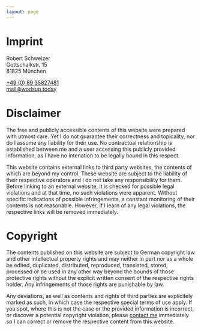 ```yaml
---
layout: page
---
```


# Imprint

Robert Schweizer  
Gottschalkstr. 15  
81825 München

[+49 (0) 89 35827481](tel:+498935827481)  
[mail@wodsup.today](mailto:mail@wodsup.today)

# Disclaimer

The free and publicly accessible contents of this website were prepared with utmost care. Yet I do not guarantee their correctness and topicality, nor do I assume any liability for their use. No contractual relationship is established between me and a user accessing this publicly provided information, as I have no intenation to be legally bound in this respect.

This website contains external links to third party websites, the contents of which are beyond my control. These website are subject to the liability of their respective operators and I do not take any responsibility for them. Before linking to an external website, it is checked for possible legal violations and at that time, no such violations were apparent. Without specific indications of possible infringements, a constant monitoring of their contents is not reasonable. However, if I learn of any legal violations, the respective links will be removed immediately.

# Copyright

The contents published on this website are subject to German copyright law and other intellectual property rights and may neither in part nor as a whole be edited, duplicated, distributed, reproduced, translated, stored, processed or be used in any other way beyond the bounds of those protective rights without the explicit written consent of the respective rights holder. Any infringements of those rights are punishable by law.

Any deviations, as well as contents and rights of third parties are explicitely marked as such, in which case the respective special terms of use apply. If you spot, where this is not the case or the provided information is incorrect, or discover a potential copyright violation, please [contact me](mailto:mail@wodsup.today) immediately so I can correct or remove the respective content from this website.
